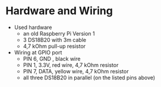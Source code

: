 # Hardware and Wiring
- Used hardware
	- an old Raspberry Pi Version 1
	- 3 DS18B20 with 3m cable
	- 4,7 kOhm pull-up resistor
- Wiring at GPIO port
	- PIN 6, GND , black wire
	- PIN 1, 3.3V, red wire, 4,7 kOhm resistor
	- PIN 7, DATA, yellow wire, 4,7 kOhm resistor
	- all three DS18B20 in parallel (on the listed pins above)

